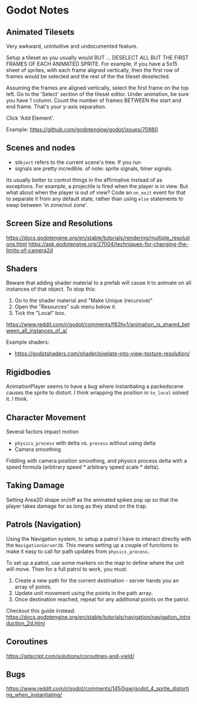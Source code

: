 # Godot Notes

## Animated Tilesets

Very awkward, unintuitive and undocumented feature. 

Setup a tileset as you usually would BUT ... DESELECT ALL BUT THE FIRST FRAMES OF EACH ANIMATED SPRITE. For example, if you have a 5x15 sheet of sprites, with each frame aligned vertically, then the first row of frames would be selected and the rest of the the tileset deselected. 

Assuming the frames are aligned vertically, select the first frame on the top left. Go to the 'Select' section of the tileset editor. Under animation, be sure you have 1 column. Count the number of frames BETWEEN the start and end frame. That's your y-axis separation.

Click 'Add Element'. 

Example: https://github.com/godotengine/godot/issues/70860


## Scenes and nodes

- `$Object` refers to the current scene's tree. If you run
- signals are pretty incredible. of note: sprite signals, timer signals.

Its usually better to control things in the affirmative instead of as exceptions. For example, a projectile
is fired when the player is in view. But what about when the player is out of view? Code an `on_exit` event 
for that to separate it from any default state, rather than using `else` statements to swap between 'in zone/out zone'.

## Screen Size and Resolutions 

https://docs.godotengine.org/en/stable/tutorials/rendering/multiple_resolutions.html
https://ask.godotengine.org/27004/techniques-for-changing-the-limits-of-camera2d

## Shaders

Beware that adding shader material to a prefab will cause it to animate on all instances of that object. To stop this:

1. Go to the shader material and "Make Unique (recursive)"
2. Open the "Resources" sub menu below it.
3. Tick the "Local" box.

https://www.reddit.com/r/godot/comments/f82hv1/animation_is_shared_between_all_instances_of_a/

Example shaders:
- https://godotshaders.com/shader/pixelate-into-view-texture-resolution/


## Rigidbodies

AnimationPlayer seems to have a bug where instantiating a packedscene causes the sprite to distort. I think wrapping the position in `to_local` solved it. I think. 

## Character Movement


Several factors impact motion

* `physics_process` with delta vs. `process` without using delta
* Camera smoothing

Fiddling with camera position smoothing, and physics process delta with a speed formula (arbitrary speed * arbitrary speed scale * delta).


## Taking Damage

Setting Area2D shape on/off as the animated spikes pop up so that the player takes damage for as long as they stand on the trap.


## Patrols (Navigation)

Using the Navigation system, to setup a patrol I have to interact directly with the `NavigationServer2D`. This means setting up a couple of functions to make it easy to call for path updates from `physics_process`.

To set up a patrol, use some markers on the map to define where the unit will move. Then for a full patrol to work, you must:

1. Create a new path for the current destination - server hands you an array of points.
2. Update unit movement using the points in the path array.
3. Once destination reached, repeat for any additional points on the patrol.

Checkout this guide instead: 
https://docs.godotengine.org/en/stable/tutorials/navigation/navigation_introduction_2d.html


## Coroutines

https://gdscript.com/solutions/coroutines-and-yield/


## Bugs

https://www.reddit.com/r/godot/comments/145i5gw/godot_4_sprite_distorting_when_instantiating/

